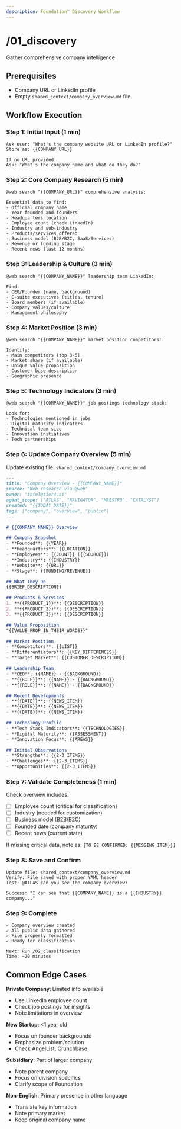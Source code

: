 ```yaml
---
description: Foundation™ Discovery Workflow
---
```


# /01_discovery
Gather comprehensive company intelligence

## Prerequisites
- Company URL or LinkedIn profile
- Empty `shared_context/company_overview.md` file

## Workflow Execution

### Step 1: Initial Input (1 min)
```
Ask user: "What's the company website URL or LinkedIn profile?"
Store as: {{COMPANY_URL}}

If no URL provided:
Ask: "What's the company name and what do they do?"
```

### Step 2: Core Company Research (5 min)
```
@web search "{{COMPANY_URL}}" comprehensive analysis:

Essential data to find:
- Official company name
- Year founded and founders
- Headquarters location
- Employee count (check LinkedIn)
- Industry and sub-industry
- Products/services offered
- Business model (B2B/B2C, SaaS/Services)
- Revenue or funding stage
- Recent news (last 12 months)
```

### Step 3: Leadership & Culture (3 min)
```
@web search "{{COMPANY_NAME}}" leadership team LinkedIn:

Find:
- CEO/Founder (name, background)
- C-suite executives (titles, tenure)
- Board members (if available)
- Company values/culture
- Management philosophy
```

### Step 4: Market Position (3 min)
```
@web search "{{COMPANY_NAME}}" market position competitors:

Identify:
- Main competitors (top 3-5)
- Market share (if available)
- Unique value proposition
- Customer base description
- Geographic presence
```

### Step 5: Technology Indicators (3 min)
```
@web search "{{COMPANY_NAME}}" job postings technology stack:

Look for:
- Technologies mentioned in jobs
- Digital maturity indicators
- Technical team size
- Innovation initiatives
- Tech partnerships
```

### Step 6: Update Company Overview (5 min)
Update existing file: `shared_context/company_overview.md`

```markdown
---
title: "Company Overview - {{COMPANY_NAME}}"
source: "Web research via @web"
owner: "intel@tier4.ai"
agent_scope: ["ATLAS", "NAVIGATOR", "MAESTRO", "CATALYST"]
created: "{{TODAY_DATE}}"
tags: ["company", "overview", "public"]
---

# {{COMPANY_NAME}} Overview

## Company Snapshot
- **Founded**: {{YEAR}}
- **Headquarters**: {{LOCATION}}
- **Employees**: {{COUNT}} ({{SOURCE}})
- **Industry**: {{INDUSTRY}}
- **Website**: {{URL}}
- **Stage**: {{FUNDING/REVENUE}}

## What They Do
{{BRIEF_DESCRIPTION}}

## Products & Services
1. **{{PRODUCT_1}}**: {{DESCRIPTION}}
2. **{{PRODUCT_2}}**: {{DESCRIPTION}}
3. **{{PRODUCT_3}}**: {{DESCRIPTION}}

## Value Proposition
"{{VALUE_PROP_IN_THEIR_WORDS}}"

## Market Position
- **Competitors**: {{LIST}}
- **Differentiators**: {{KEY_DIFFERENCES}}
- **Target Market**: {{CUSTOMER_DESCRIPTION}}

## Leadership Team
- **CEO**: {{NAME}} - {{BACKGROUND}}
- **{{ROLE}}**: {{NAME}} - {{BACKGROUND}}
- **{{ROLE}}**: {{NAME}} - {{BACKGROUND}}

## Recent Developments
- **{{DATE}}**: {{NEWS_ITEM}}
- **{{DATE}}**: {{NEWS_ITEM}}
- **{{DATE}}**: {{NEWS_ITEM}}

## Technology Profile
- **Tech Stack Indicators**: {{TECHNOLOGIES}}
- **Digital Maturity**: {{ASSESSMENT}}
- **Innovation Focus**: {{AREAS}}

## Initial Observations
- **Strengths**: {{2-3_ITEMS}}
- **Challenges**: {{2-3_ITEMS}}
- **Opportunities**: {{2-3_ITEMS}}
```

### Step 7: Validate Completeness (1 min)
Check overview includes:
- [ ] Employee count (critical for classification)
- [ ] Industry (needed for customization)
- [ ] Business model (B2B/B2C)
- [ ] Founded date (company maturity)
- [ ] Recent news (current state)

If missing critical data, note as:
`[TO BE CONFIRMED: {{MISSING_ITEM}}]`

### Step 8: Save and Confirm
```
Update file: shared_context/company_overview.md
Verify: File saved with proper YAML header
Test: @ATLAS can you see the company overview?

Success: "I can see that {{COMPANY_NAME}} is a {{INDUSTRY}} company..."
```

### Step 9: Complete
```
✓ Company overview created
✓ All public data gathered
✓ File properly formatted
✓ Ready for classification

Next: Run /02_classification
Time: ~20 minutes
```

## Common Edge Cases

**Private Company**: Limited info available
- Use LinkedIn employee count
- Check job postings for insights
- Note limitations in overview

**New Startup**: <1 year old
- Focus on founder backgrounds
- Emphasize problem/solution
- Check AngelList, Crunchbase

**Subsidiary**: Part of larger company
- Note parent company
- Focus on division specifics
- Clarify scope of Foundation

**Non-English**: Primary presence in other language
- Translate key information
- Note primary market
- Keep original company name